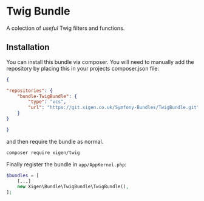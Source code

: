 # Twig Bundle

A colection of *useful* Twig filters and functions.


## Installation
You can install this bundle via composer. You will need to manually add the repository by placing this in your projects composer.json file:
```json
{

"repositories": {
    "bundle-TwigBundle": {
        "type": "vcs",
        "url": "https://git.xigen.co.uk/Symfony-Bundles/TwigBundle.git"
    }
}

}
```

and then require the bundle as normal.

```bash
composer require xigen/twig
```

Finally register the bundle in `app/AppKernel.php`:
```php
$bundles = [
    [...]
    new Xigen\Bundle\TwigBundle\TwigBundle(),
];
```
